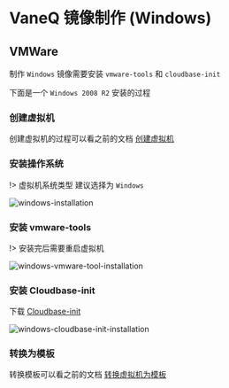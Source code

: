 # VaneQ 镜像制作 (Windows)

## VMWare

制作 `Windows` 镜像需要安装 `vmware-tools` 和 `cloudbase-init`

下面是一个 `Windows 2008 R2` 安装的过程

### 创建虚拟机

创建虚拟机的过程可以看之前的文档 [创建虚拟机](/VaneQ_Image_Linux?id=创建虚拟机)

### 安装操作系统

!> 虚拟机系统类型 建议选择为 `Windows`

![windows-installation](http://web-1253505474.cossh.myqcloud.com/docs/windows-installation.gif)

### 安装 vmware-tools

!> 安装完后需要重启虚拟机

![windows-vmware-tool-installation](http://web-1253505474.cossh.myqcloud.com/docs/windows-vmware-tool-installation.gif)

### 安装 Cloudbase-init

下载 [Cloudbase-init](http://download.vanecloud.com/CloudbaseInitSetup_Stable_x64.msi)

![windows-cloudbase-init-installation](http://web-1253505474.cossh.myqcloud.com/docs/windows-cloudbase-init-installation.gif)

### 转换为模板

转换模板可以看之前的文档 [转换虚拟机为模板](/VaneQ_Image_Linux?id=%e8%bd%ac%e5%8c%96%e4%b8%ba%e6%a8%a1%e6%9d%bf)
